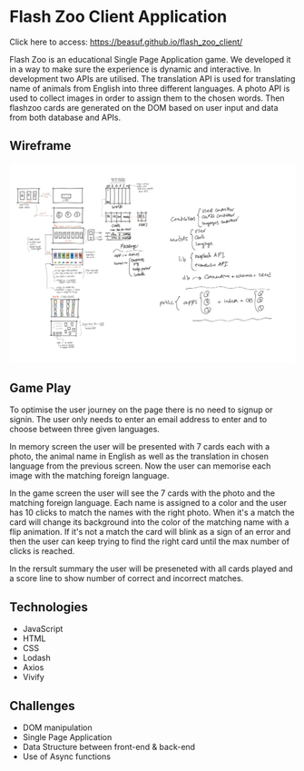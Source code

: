 # Flash Zoo Client Application
Click here to access: https://beasuf.github.io/flash_zoo_client/

Flash Zoo is an educational Single Page Application game. We developed it in a way to make sure the experience is dynamic and interactive. In development two APIs are utilised. The translation API is used for translating name of animals from English into three different languages. A photo API is used to collect images in order to assign them to the chosen words. Then flashzoo cards are generated on the DOM based on user input and data from both database and APIs.

## Wireframe

<img src="wireFrame.jpg">

## Game Play

To optimise the user journey on the page there is no need to signup or signin. The user only needs to enter an email address to enter and to choose between three given languages.

In memory screen the user will be presented with 7 cards each with a photo, the animal name in English as well as the translation in chosen language from the previous screen. Now the user can memorise each image with the matching foreign language.

In the game screen the user will see the 7 cards with the photo and the matching foreign language. Each name is assigned to a color and the user has 10 clicks to match the names with the right photo. When it's a match the card will change its background into the color of the matching name with a flip animation. If it's not a match the card will blink as a sign of an error and then the user can keep trying to find the right card until the max number of clicks is reached.

In the rersult summary the user will be preseneted with all cards played and a score line to show number of correct and incorrect matches.

## Technologies

- JavaScript
- HTML
- CSS
- Lodash
- Axios
- Vivify

## Challenges

- DOM manipulation
- Single Page Application
- Data Structure between front-end & back-end
- Use of Async functions